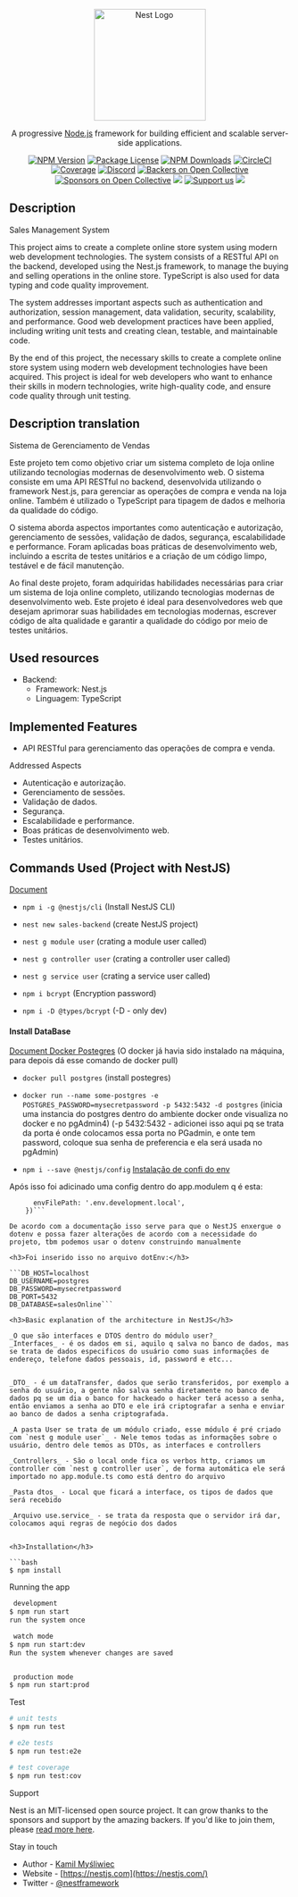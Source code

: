 <p align="center">
  <a href="http://nestjs.com/" target="blank"><img src="https://nestjs.com/img/logo-small.svg" width="200" alt="Nest Logo" /></a>
</p>

[circleci-image]: https://img.shields.io/circleci/build/github/nestjs/nest/master?token=abc123def456
[circleci-url]: https://circleci.com/gh/nestjs/nest

  <p align="center">A progressive <a href="http://nodejs.org" target="_blank">Node.js</a> framework for building efficient and scalable server-side applications.</p>
    <p align="center">
<a href="https://www.npmjs.com/~nestjscore" target="_blank"><img src="https://img.shields.io/npm/v/@nestjs/core.svg" alt="NPM Version" /></a>
<a href="https://www.npmjs.com/~nestjscore" target="_blank"><img src="https://img.shields.io/npm/l/@nestjs/core.svg" alt="Package License" /></a>
<a href="https://www.npmjs.com/~nestjscore" target="_blank"><img src="https://img.shields.io/npm/dm/@nestjs/common.svg" alt="NPM Downloads" /></a>
<a href="https://circleci.com/gh/nestjs/nest" target="_blank"><img src="https://img.shields.io/circleci/build/github/nestjs/nest/master" alt="CircleCI" /></a>
<a href="https://coveralls.io/github/nestjs/nest?branch=master" target="_blank"><img src="https://coveralls.io/repos/github/nestjs/nest/badge.svg?branch=master#9" alt="Coverage" /></a>
<a href="https://discord.gg/G7Qnnhy" target="_blank"><img src="https://img.shields.io/badge/discord-online-brightgreen.svg" alt="Discord"/></a>
<a href="https://opencollective.com/nest#backer" target="_blank"><img src="https://opencollective.com/nest/backers/badge.svg" alt="Backers on Open Collective" /></a>
<a href="https://opencollective.com/nest#sponsor" target="_blank"><img src="https://opencollective.com/nest/sponsors/badge.svg" alt="Sponsors on Open Collective" /></a>
  <a href="https://paypal.me/kamilmysliwiec" target="_blank"><img src="https://img.shields.io/badge/Donate-PayPal-ff3f59.svg"/></a>
    <a href="https://opencollective.com/nest#sponsor"  target="_blank"><img src="https://img.shields.io/badge/Support%20us-Open%20Collective-41B883.svg" alt="Support us"></a>
  <a href="https://twitter.com/nestframework" target="_blank"><img src="https://img.shields.io/twitter/follow/nestframework.svg?style=social&label=Follow"></a>
</p>
  <!--[![Backers on Open Collective](https://opencollective.com/nest/backers/badge.svg)](https://opencollective.com/nest#backer)
  [![Sponsors on Open Collective](https://opencollective.com/nest/sponsors/badge.svg)](https://opencollective.com/nest#sponsor)-->

<h2>Description</h2>

Sales Management System

This project aims to create a complete online store system using modern web development technologies. The system consists of a RESTful API on the backend, developed using the Nest.js framework, to manage the buying and selling operations in the online store. TypeScript is also used for data typing and code quality improvement.

The system addresses important aspects such as authentication and authorization, session management, data validation, security, scalability, and performance. Good web development practices have been applied, including writing unit tests and creating clean, testable, and maintainable code.

By the end of this project, the necessary skills to create a complete online store system using modern web development technologies have been acquired. This project is ideal for web developers who want to enhance their skills in modern technologies, write high-quality code, and ensure code quality through unit testing.

<h2>Description translation</h2>

Sistema de Gerenciamento de Vendas

Este projeto tem como objetivo criar um sistema completo de loja online utilizando tecnologias modernas de desenvolvimento web. O sistema consiste em uma API RESTful no backend, desenvolvida utilizando o framework Nest.js, para gerenciar as operações de compra e venda na loja online. Também é utilizado o TypeScript para tipagem de dados e melhoria da qualidade do código.

O sistema aborda aspectos importantes como autenticação e autorização, gerenciamento de sessões, validação de dados, segurança, escalabilidade e performance. Foram aplicadas boas práticas de desenvolvimento web, incluindo a escrita de testes unitários e a criação de um código limpo, testável e de fácil manutenção.

Ao final deste projeto, foram adquiridas habilidades necessárias para criar um sistema de loja online completo, utilizando tecnologias modernas de desenvolvimento web. Este projeto é ideal para desenvolvedores web que desejam aprimorar suas habilidades em tecnologias modernas, escrever código de alta qualidade e garantir a qualidade do código por meio de testes unitários.

<h2>Used resources</h2>


- Backend:
  - Framework: Nest.js
  - Linguagem: TypeScript

<h2>Implemented Features</h2>

- API RESTful para gerenciamento das operações de compra e venda.

Addressed Aspects

- Autenticação e autorização.
- Gerenciamento de sessões.
- Validação de dados.
- Segurança.
- Escalabilidade e performance.
- Boas práticas de desenvolvimento web.
- Testes unitários.

<h2>Commands Used (Project with NestJS)</h2> 

[Document](https://docs.nestjs.com/)

- `npm i -g @nestjs/cli` (Install NestJS CLI)

- `nest new sales-backend` (create NestJS project)

- `nest g module user` (crating a module user called)

- `nest g controller user` (crating a controller user called)

- `nest g service user` (crating a service user called)

- `npm i bcrypt` (Encryption password)

- `npm i -D @types/bcrypt` (-D - only dev)

<h4>Install DataBase</h4> 

[Document Docker Postegres](https://hub.docker.com/_/postgres)
(O docker já havia sido instalado na máquina, para depois dá esse comando de docker pull)

- `docker pull postgres` (install postegres)

- `docker run --name some-postgres -e POSTGRES_PASSWORD=mysecretpassword -p 5432:5432 -d postgres` (inicia uma instancia do postgres dentro do ambiente docker onde visualiza no docker e no pgAdmin4)
(-p 5432:5432 - adicionei isso aqui pq se trata da porta é onde colocamos essa porta no PGadmin, e onte tem password, coloque sua senha de preferencia e ela será usada no pgAdmin)

- `npm i --save @nestjs/config` [Instalação de confi do env](https://docs.nestjs.com/techniques/configuration)

Após isso foi adicinado uma config dentro do app.modulem q é esta:

```    ConfigModule.forRoot({
      envFilePath: '.env.development.local',
    })```

De acordo com a documentação isso serve para que o NestJS enxergue o dotenv e possa fazer alterações de acordo com a necessidade do projeto, tbm podemos usar o dotenv construindo manualmente

<h3>Foi inserido isso no arquivo dotEnv:</h3> 

```DB_HOST=localhost
DB_USERNAME=postgres
DB_PASSWORD=mysecretpassword
DB_PORT=5432
DB_DATABASE=salesOnline```

<h3>Basic explanation of the architecture in NestJS</h3>

_O que são interfaces e DTOS dentro do módulo user?_
_Interfaces_ - é os dados em si, aquilo q salva no banco de dados, mas se trata de dados especificos do usuário como suas informações de endereço, telefone dados pessoais, id, password e etc...


_DTO_ - é um dataTransfer, dados que serão transferidos, por exemplo a senha do usuário, a gente não salva senha diretamente no banco de dados pq se um dia o banco for hackeado o hacker terá acesso a senha, então enviamos a senha ao DTO e ele irá criptografar a senha e enviar ao banco de dados a senha criptografada.

_A pasta User se trata de um módulo criado, esse módulo é pré criado com `nest g module user`_ - Nele temos todas as informações sobre o usuário, dentro dele temos as DTOs, as interfaces e controllers

_Controllers_ - São o local onde fica os verbos http, criamos um controller com `nest g controller user`, de forma automática ele será importado no app.module.ts como está dentro do arquivo

_Pasta dtos_ - Local que ficará a interface, os tipos de dados que será recebido

_Arquivo use.service_ - se trata da resposta que o servidor irá dar, colocamos aqui regras de negócio dos dados


<h3>Installation</h3>

```bash
$ npm install
```

Running the app

```bash
 development
$ npm run start 
run the system once

 watch mode
$ npm run start:dev
Run the system whenever changes are saved


 production mode
$ npm run start:prod
```

Test

```bash
# unit tests
$ npm run test

# e2e tests
$ npm run test:e2e

# test coverage
$ npm run test:cov
```

Support

Nest is an MIT-licensed open source project. It can grow thanks to the sponsors and support by the amazing backers. If you'd like to join them, please [read more here](https://docs.nestjs.com/support).

Stay in touch

- Author - [Kamil Myśliwiec](https://kamilmysliwiec.com)
- Website - [https://nestjs.com](https://nestjs.com/)
- Twitter - [@nestframework](https://twitter.com/nestframework)
